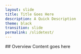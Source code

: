 ```yaml
---
layout: slide
title: Title Goes Here
description: A Quick Description
theme: black
transition: slide
permalink: /slidetest/
---
```


<section data-markdown>
## Overview
Content goes here
</section>
